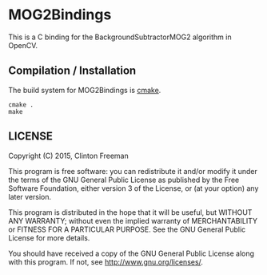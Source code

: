 # MOG2Bindings

This is a C binding for the BackgroundSubtractorMOG2 algorithm in OpenCV.

## Compilation / Installation

The build system for MOG2Bindings is [cmake](https://cmake.org/).

```
cmake .
make
```

## LICENSE

Copyright (C) 2015, Clinton Freeman

This program is free software: you can redistribute it and/or modify
it under the terms of the GNU General Public License as published by
the Free Software Foundation, either version 3 of the License, or
(at your option) any later version.

This program is distributed in the hope that it will be useful,
but WITHOUT ANY WARRANTY; without even the implied warranty of
MERCHANTABILITY or FITNESS FOR A PARTICULAR PURPOSE.  See the
GNU General Public License for more details.

You should have received a copy of the GNU General Public License
along with this program.  If not, see <http://www.gnu.org/licenses/>.